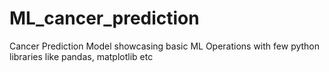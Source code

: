 # ML_cancer_prediction
Cancer Prediction Model showcasing basic ML Operations with few python libraries like pandas, matplotlib etc
